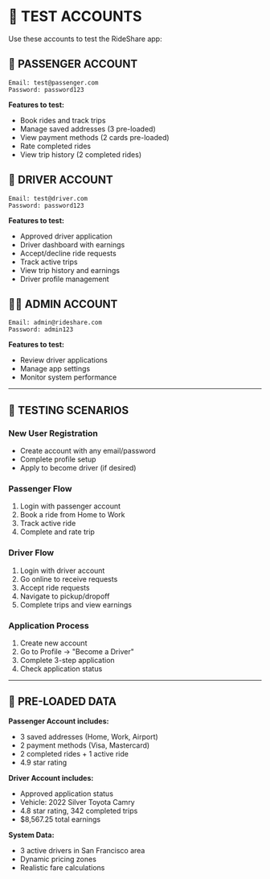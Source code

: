 # 🧪 TEST ACCOUNTS

Use these accounts to test the RideShare app:

## 👤 **PASSENGER ACCOUNT**
```
Email: test@passenger.com
Password: password123
```
**Features to test:**
- Book rides and track trips
- Manage saved addresses (3 pre-loaded)
- View payment methods (2 cards pre-loaded)
- Rate completed rides
- View trip history (2 completed rides)

## 🚗 **DRIVER ACCOUNT**
```
Email: test@driver.com  
Password: password123
```
**Features to test:**
- Approved driver application
- Driver dashboard with earnings
- Accept/decline ride requests
- Track active trips
- View trip history and earnings
- Driver profile management

## 👨‍💼 **ADMIN ACCOUNT**
```
Email: admin@rideshare.com
Password: admin123
```
**Features to test:**
- Review driver applications
- Manage app settings
- Monitor system performance

---

## 🎯 **TESTING SCENARIOS**

### **New User Registration**
- Create account with any email/password
- Complete profile setup
- Apply to become driver (if desired)

### **Passenger Flow**
1. Login with passenger account
2. Book a ride from Home to Work
3. Track active ride
4. Complete and rate trip

### **Driver Flow**
1. Login with driver account
2. Go online to receive requests
3. Accept ride requests
4. Navigate to pickup/dropoff
5. Complete trips and view earnings

### **Application Process**
1. Create new account
2. Go to Profile → "Become a Driver"
3. Complete 3-step application
4. Check application status

---

## 📱 **PRE-LOADED DATA**

**Passenger Account includes:**
- 3 saved addresses (Home, Work, Airport)
- 2 payment methods (Visa, Mastercard)
- 2 completed rides + 1 active ride
- 4.9 star rating

**Driver Account includes:**
- Approved application status
- Vehicle: 2022 Silver Toyota Camry
- 4.8 star rating, 342 completed trips
- $8,567.25 total earnings

**System Data:**
- 3 active drivers in San Francisco area
- Dynamic pricing zones
- Realistic fare calculations